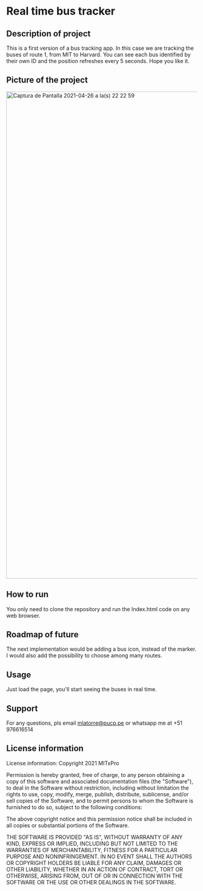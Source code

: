 # Real time bus tracker 

## Description of project
This is a first version of a bus tracking app. In this case we are tracking the buses of route 1, from MIT to Harvard. You can see each bus identified by their own ID and the position refreshes every 5 seconds. Hope you like it.

## Picture of the project
<img width="1284" alt="Captura de Pantalla 2021-04-26 a la(s) 22 22 59" src="https://user-images.githubusercontent.com/78828172/116180120-06163000-a6de-11eb-8b03-535155830a0a.png">


## How to run
You only need to clone the repository and run the Index.html code on any web browser.

## Roadmap of future
The next implementation would be adding a bus icon, instead of the marker. I would also add the possibility to choose among many routes.

## Usage
Just load the page, you'll start seeing the buses in real time.

## Support
For any questions, pls email mlatorre@pucp.pe or whatsapp me at +51 976616514

## License information
License information: Copyright 2021 MITxPro

Permission is hereby granted, free of charge, to any person obtaining a copy of this software and associated documentation files (the "Software"), to deal in the Software without restriction, including without limitation the rights to use, copy, modify, merge, publish, distribute, sublicense, and/or sell copies of the Software, and to permit persons to whom the Software is furnished to do so, subject to the following conditions:

The above copyright notice and this permission notice shall be included in all copies or substantial portions of the Software.

THE SOFTWARE IS PROVIDED "AS IS", WITHOUT WARRANTY OF ANY KIND, EXPRESS OR IMPLIED, INCLUDING BUT NOT LIMITED TO THE WARRANTIES OF MERCHANTABILITY, FITNESS FOR A PARTICULAR PURPOSE AND NONINFRINGEMENT. IN NO EVENT SHALL THE AUTHORS OR COPYRIGHT HOLDERS BE LIABLE FOR ANY CLAIM, DAMAGES OR OTHER LIABILITY, WHETHER IN AN ACTION OF CONTRACT, TORT OR OTHERWISE, ARISING FROM, OUT OF OR IN CONNECTION WITH THE SOFTWARE OR THE USE OR OTHER DEALINGS IN THE SOFTWARE.
